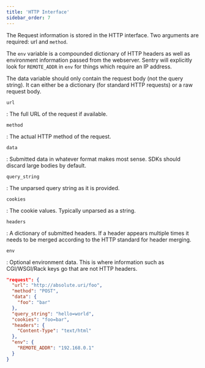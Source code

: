 ```yaml
---
title: 'HTTP Interface'
sidebar_order: 7
---
```


The Request information is stored in the HTTP interface. Two arguments are required: url and `method`.

The `env` variable is a compounded dictionary of HTTP headers as well as environment information passed from the webserver. Sentry will explicitly look for `REMOTE_ADDR` in `env` for things which require an IP address.

The data variable should only contain the request body (not the query string). It can either be a dictionary (for standard HTTP requests) or a raw request body.

`url`

: The full URL of the request if available.

`method`

: The actual HTTP method of the request.

`data`

: Submitted data in whatever format makes most sense. SDKs should discard large bodies by default.

`query_string`

: The unparsed query string as it is provided.

`cookies`

: The cookie values. Typically unparsed as a string.

`headers`

: A dictionary of submitted headers. If a header appears multiple times it needs to be merged according to the HTTP standard for header merging.

`env`

: Optional environment data. This is where information such as CGI/WSGI/Rack keys go that are not HTTP headers.

```json
"request": {
  "url": "http://absolute.uri/foo",
  "method": "POST",
  "data": {
    "foo": "bar"
  },
  "query_string": "hello=world",
  "cookies": "foo=bar",
  "headers": {
    "Content-Type": "text/html"
  },
  "env": {
    "REMOTE_ADDR": "192.168.0.1"
  }
}
```
